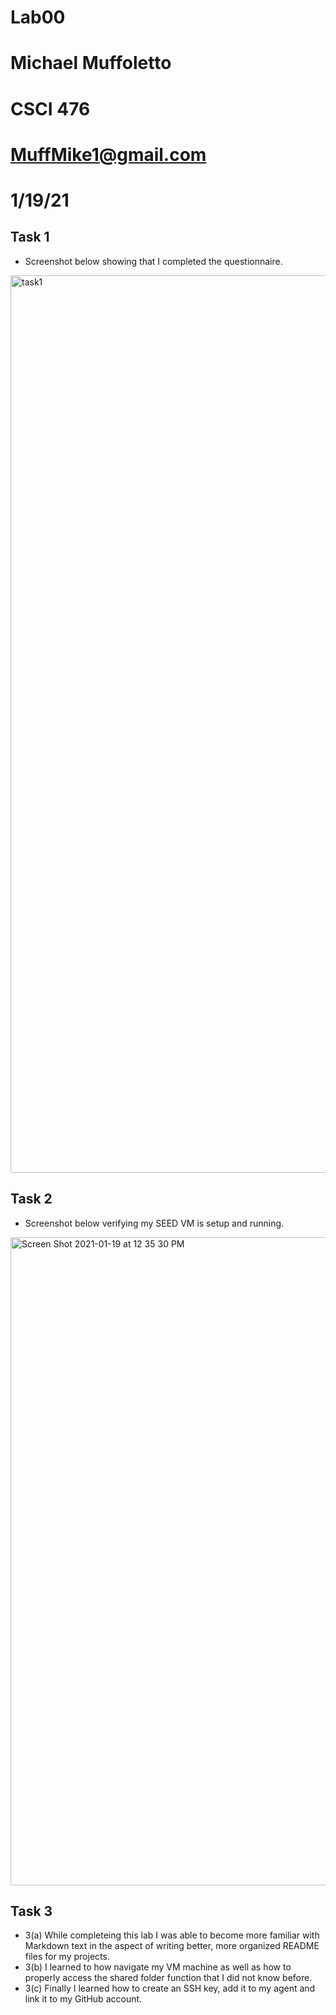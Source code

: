 # Lab00
# Michael Muffoletto
# CSCI 476
# MuffMike1@gmail.com
# 1/19/21
## Task 1
- Screenshot below showing that I completed the questionnaire.
<img width="1436" alt="task1" src="https://user-images.githubusercontent.com/33213355/105085864-9f85d400-5a55-11eb-9800-1185e544ccc5.png">

## Task 2
- Screenshot below verifying my SEED VM is setup and running.
<img width="1037" alt="Screen Shot 2021-01-19 at 12 35 30 PM" src="https://user-images.githubusercontent.com/33213355/105085975-c6dca100-5a55-11eb-87ac-9c6fac5684b0.png">

## Task 3
- 3(a) While completeing this lab I was able to become more familiar with Markdown text in the aspect of writing better, more organized README files for my projects.
- 3(b) I learned to how navigate my VM machine as well as how to properly access the shared folder function that I did not know before.
- 3(c) Finally I learned how to create an SSH key, add it to my agent and link it to my GitHub account.
